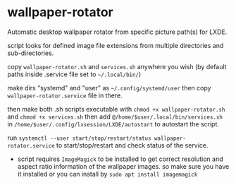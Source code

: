 # wallpaper-rotator

Automatic desktop wallpaper rotator from specific picture path(s) for LXDE.

script looks for defined image file extensions from multiple directories and sub-directories.

copy ```wallpaper-rotator.sh``` and ```services.sh``` anywhere you wish (by default paths inside .service file set to ```~/.local/bin/```)

make dirs "systemd" and "user" as ```~/.config/systemd/user``` then copy ```wallpaper-rotator.service``` file in there.

then make both .sh scripts executable with ```chmod +x wallpaper-rotator.sh``` and ```chmod +x services.sh``` then add ```@/home/$user/.local/bin/services.sh``` in ```/home/$user/.config/lxsession/LXDE/autostart``` to autostart the script.

run ```systemctl --user start/stop/restart/status wallpaper-rotator.service``` to start/stop/restart and check status of the service.

* script requires ```ImageMagick``` to be installed to get correct resolution and aspect ratio information of the wallpaper images. so make sure you have it installed or you can install by ```sudo apt install imagemagick```
